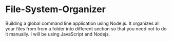 # File-System-Organizer
 Building  a global command line application using Node.js.  It organizes all your files from from a folder into different section  so that you need not to do it manually.  I will be using JavaScript and Nodejs.
